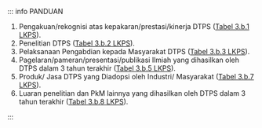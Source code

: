::: info PANDUAN

1. Pengakuan/rekognisi atas kepakaran/prestasi/kinerja DTPS ([Tabel 3.b.1 LKPS](../lkps/tabel-3b1)).
1. Penelitian DTPS ([Tabel 3.b.2 LKPS](../lkps/tabel-3b2)).
1. Pelaksanaan Pengabdian kepada Masyarakat DTPS ([Tabel 3.b.3 LKPS](../lkps/tabel-3b3)).
1. Pagelaran/pameran/presentasi/publikasi Ilmiah yang dihasilkan oleh DTPS dalam 3 tahun terakhir ([Tabel 3.b.5 LKPS](../lkps/tabel-3b5)).
1. Produk/ Jasa DTPS yang Diadopsi oleh Industri/ Masyarakat ([Tabel 3.b.7 LKPS](../lkps/tabel-3b7)).
1. Luaran penelitian dan PkM lainnya yang dihasilkan oleh DTPS dalam 3 tahun terakhir ([Tabel 3.b.8 LKPS](../lkps/tabel-3b8)).

:::
